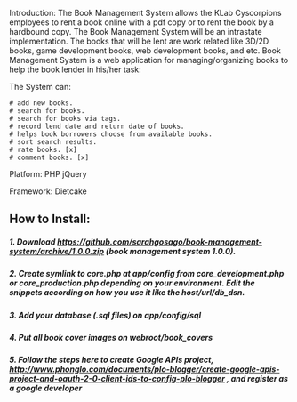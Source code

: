 Introduction:
  The Book Management System allows the KLab Cyscorpions employees to rent a book online with a pdf copy or to rent the book by a hardbound copy. The Book Management System will be an intrastate implementation. The books that will be lent are work related like 3D/2D books, game development books, web development books, and etc.
Book Management System is a web application for managing/organizing books to help the book lender in his/her task:

The System can:

    # add new books.
    # search for books.
    # search for books via tags.
    # record lend date and return date of books.
    # helps book borrowers choose from available books.
    # sort search results.
    # rate books. [x]
    # comment books. [x]
    
    
Platform:
PHP
jQuery


Framework:
Dietcake

## How to Install:
##### 1. Download https://github.com/sarahgosago/book-management-system/archive/1.0.0.zip (book management system 1.0.0). 
##### 2. Create symlink to core.php at app/config from core_development.php or core_production.php depending on your environment. Edit the snippets according on how you use it like the host/url/db_dsn.
##### 3. Add your database (.sql files) on app/config/sql
##### 4. Put all book cover images on webroot/book_covers
##### 5. Follow the steps here to create Google APIs project, http://www.phonglo.com/documents/plo-blogger/create-google-apis-project-and-oauth-2-0-client-ids-to-config-plo-blogger , and register as a google developer
